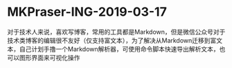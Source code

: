 # MKPraser-ING-2019-03-17
对于技术人来说，喜欢写博客，常用的工具都是Markdown，但是微信公众号对于技术类博客的编辑很不友好（仅支持富文本），为了解决从Markdown迁移到富文本，自己计划手撸一个Markdown解析器，可使用命令脚本快速导出解析文本，也可以图形界面来可视化操作
